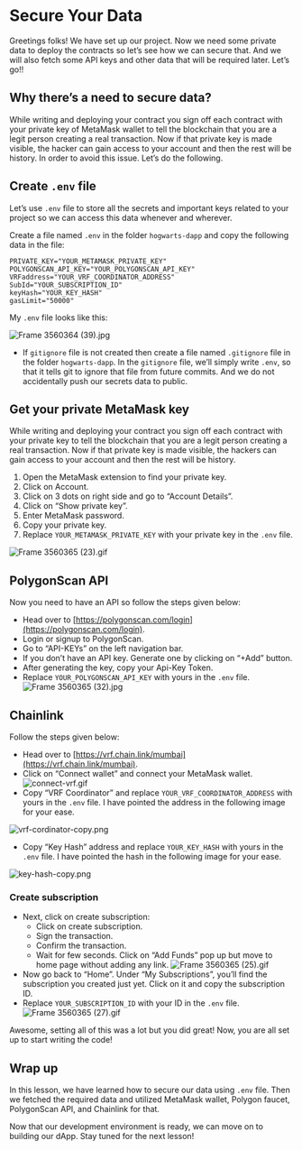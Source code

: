 # Secure Your Data

Greetings folks! We have set up our project. Now we need some private data to deploy the contracts so let’s see how we can secure that. And we will also fetch some API keys and other data that will be required later. Let’s go!!

## Why there’s a need to secure data?

While writing and deploying your contract you sign off each contract with your private key of MetaMask wallet to tell the blockchain that you are a legit person creating a real transaction. Now if that private key is made visible, the hacker can gain access to your account and then the rest will be history. In order to avoid this issue. Let’s do the following.

## Create `.env` file

Let’s use `.env` file to store all the secrets and important keys related to your project so we can access this data whenever and wherever.

Create a file named `.env` in the folder `hogwarts-dapp` and copy the following data in the file:

```
PRIVATE_KEY="YOUR_METAMASK_PRIVATE_KEY"
POLYGONSCAN_API_KEY="YOUR_POLYGONSCAN_API_KEY"
VRFaddress="YOUR_VRF_COORDINATOR_ADDRESS"
SubId="YOUR_SUBSCRIPTION_ID"
keyHash="YOUR_KEY_HASH"
gasLimit="50000"
```

My `.env` file looks like this:

![Frame 3560364 (39).jpg](<https://github.com/0xmetaschool/Learning-Projects/blob/main/assests_for_all/Build%20Hogwarts%20Sorting%20Cap%20dApp%20on%20the%20Polygon%20Mumbai/Secure%20Your%20Data/Frame_3560364_(39).jpg?raw=true>)

- If `gitignore` file is not created then create a file named `.gitignore` file in the folder `hogwarts-dapp`. In the `gitignore` file, we’ll simply write `.env`, so that it tells git to ignore that file from future commits. And we do not accidentally push our secrets data to public.

## Get your private MetaMask key

While writing and deploying your contract you sign off each contract with your private key to tell the blockchain that you are a legit person creating a real transaction. Now if that private key is made visible, the hackers can gain access to your account and then the rest will be history.

1. Open the MetaMask extension to find your private key.
2. Click on Account.
3. Click on 3 dots on right side and go to “Account Details”.
4. Click on “Show private key”.
5. Enter MetaMask password.
6. Copy your private key.
7. Replace `YOUR_METAMASK_PRIVATE_KEY` with your private key in the `.env` file.

![Frame 3560365 (23).gif](<https://github.com/0xmetaschool/Learning-Projects/blob/main/assests_for_all/Build%20Hogwarts%20Sorting%20Cap%20dApp%20on%20the%20Polygon%20Mumbai/Secure%20Your%20Data/Frame_3560365_(23).gif?raw=true>)

## PolygonScan API

Now you need to have an API so follow the steps given below:

- Head over to [https://polygonscan.com/login](https://polygonscan.com/login).
- Login or signup to PolygonScan.
- Go to “API-KEYs” on the left navigation bar.
- If you don’t have an API key. Generate one by clicking on “+Add” button.
- After generating the key, copy your Api-Key Token.
- Replace `YOUR_POLYGONSCAN_API_KEY` with yours in the `.env` file.
  ![Frame 3560365 (32).jpg](<https://github.com/0xmetaschool/Learning-Projects/blob/main/assests_for_all/Build%20Hogwarts%20Sorting%20Cap%20dApp%20on%20the%20Polygon%20Mumbai/Secure%20Your%20Data/Frame_3560365_(32).jpg?raw=true>)

## Chainlink

Follow the steps given below:

- Head over to [https://vrf.chain.link/mumbai](https://vrf.chain.link/mumbai).
- Click on “Connect wallet” and connect your MetaMask wallet.
  ![connect-vrf.gif](Secure%20Your%20Data%20df6dd8c5b0e34839ad2bc9d3c4a34499/connect-vrf.gif)
- Copy “VRF Coordinator” and replace `YOUR_VRF_COORDINATOR_ADDRESS` with yours in the `.env` file. I have pointed the address in the following image for your ease.

![vrf-cordinator-copy.png](https://github.com/0xmetaschool/Learning-Projects/blob/main/assests_for_all/Build%20Hogwarts%20Sorting%20Cap%20dApp%20on%20the%20Polygon%20Mumbai/Secure%20Your%20Data/vrf-cordinator-copy.png?raw=true)

- Copy “Key Hash” address and replace `YOUR_KEY_HASH` with yours in the `.env` file. I have pointed the hash in the following image for your ease.

![key-hash-copy.png](https://github.com/0xmetaschool/Learning-Projects/blob/main/assests_for_all/Build%20Hogwarts%20Sorting%20Cap%20dApp%20on%20the%20Polygon%20Mumbai/Secure%20Your%20Data/key-hash-copy.png?raw=true)

### Create subscription

- Next, click on create subscription:
  - Click on create subscription.
  - Sign the transaction.
  - Confirm the transaction.
  - Wait for few seconds. Click on “Add Funds” pop up but move to home page without adding any link.
    ![Frame 3560365 (25).gif](<https://github.com/0xmetaschool/Learning-Projects/blob/main/assests_for_all/Build%20Hogwarts%20Sorting%20Cap%20dApp%20on%20the%20Polygon%20Mumbai/Secure%20Your%20Data/Frame_3560365_(25).gif?raw=true>)
- Now go back to “Home”. Under “My Subscriptions”, you’ll find the subscription you created just yet. Click on it and copy the subscription ID.
- Replace `YOUR_SUBSCRIPTION_ID` with your ID in the `.env` file.
  ![Frame 3560365 (27).gif](<https://github.com/0xmetaschool/Learning-Projects/blob/main/assests_for_all/Build%20Hogwarts%20Sorting%20Cap%20dApp%20on%20the%20Polygon%20Mumbai/Secure%20Your%20Data/Frame_3560365_(27).gif?raw=true>)

Awesome, setting all of this was a lot but you did great! Now, you are all set up to start writing the code!

## Wrap up

In this lesson, we have learned how to secure our data using `.env` file. Then we fetched the required data and utilized MetaMask wallet, Polygon faucet, PolygonScan API, and Chainlink for that.

Now that our development environment is ready, we can move on to building our dApp. Stay tuned for the next lesson!
